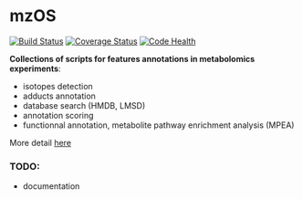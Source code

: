 mzOS
====
[![Build Status](https://travis-ci.org/jerkos/mzOS.svg?branch=master)](https://travis-ci.org/jerkos/mzOS)
[![Coverage Status](https://img.shields.io/coveralls/jerkos/mzOS.svg)](https://coveralls.io/r/jerkos/mzOS)
[![Code Health](https://landscape.io/github/jerkos/mzOS/master/landscape.svg?style=flat-square)](https://landscape.io/github/jerkos/mzOS/master)

**Collections of scripts for features annotations in  metabolomics experiments**:

* isotopes detection
* adducts annotation
* database search (HMDB, LMSD)
* annotation scoring
* functionnal annotation, metabolite pathway enrichment analysis (MPEA)

More detail [here](http://jerkos.github.io/mzOS)

### TODO:

* documentation
